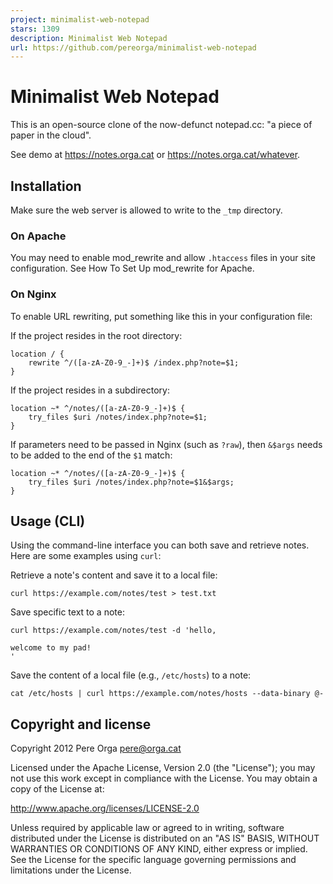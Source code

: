 ```yaml
---
project: minimalist-web-notepad
stars: 1309
description: Minimalist Web Notepad
url: https://github.com/pereorga/minimalist-web-notepad
---
```


Minimalist Web Notepad
======================

This is an open-source clone of the now-defunct notepad.cc: "a piece of paper in the cloud".

See demo at https://notes.orga.cat or https://notes.orga.cat/whatever.

Installation
------------

Make sure the web server is allowed to write to the `_tmp` directory.

### On Apache

You may need to enable mod\_rewrite and allow `.htaccess` files in your site configuration. See How To Set Up mod\_rewrite for Apache.

### On Nginx

To enable URL rewriting, put something like this in your configuration file:

If the project resides in the root directory:

```
location / {
    rewrite ^/([a-zA-Z0-9_-]+)$ /index.php?note=$1;
}
```

If the project resides in a subdirectory:

```
location ~* ^/notes/([a-zA-Z0-9_-]+)$ {
    try_files $uri /notes/index.php?note=$1;
}
```

If parameters need to be passed in Nginx (such as `?raw`), then `&$args` needs to be added to the end of the `$1` match:

```
location ~* ^/notes/([a-zA-Z0-9_-]+)$ {
    try_files $uri /notes/index.php?note=$1&$args;
}
```

Usage (CLI)
-----------

Using the command-line interface you can both save and retrieve notes. Here are some examples using `curl`:

Retrieve a note's content and save it to a local file:

```
curl https://example.com/notes/test > test.txt
```

Save specific text to a note:

```
curl https://example.com/notes/test -d 'hello,

welcome to my pad!
'
```

Save the content of a local file (e.g., `/etc/hosts`) to a note:

```
cat /etc/hosts | curl https://example.com/notes/hosts --data-binary @-
```

Copyright and license
---------------------

Copyright 2012 Pere Orga pere@orga.cat

Licensed under the Apache License, Version 2.0 (the "License"); you may not use this work except in compliance with the License. You may obtain a copy of the License at:

http://www.apache.org/licenses/LICENSE-2.0

Unless required by applicable law or agreed to in writing, software distributed under the License is distributed on an "AS IS" BASIS, WITHOUT WARRANTIES OR CONDITIONS OF ANY KIND, either express or implied. See the License for the specific language governing permissions and limitations under the License.
